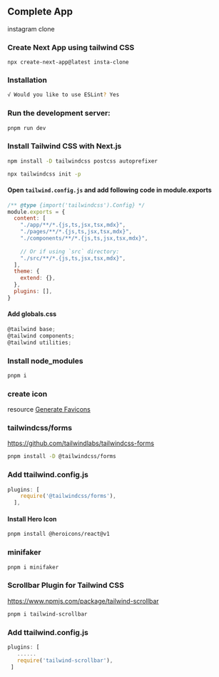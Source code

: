 ## Complete App
instagram clone

### Create Next App using tailwind CSS
    npx create-next-app@latest insta-clone

### Installation

``` sh
√ Would you like to use ESLint? Yes
```

### Run the development server:

```sh
pnpm run dev
```

### Install Tailwind CSS with Next.js

```sh
npm install -D tailwindcss postcss autoprefixer
```

```sh
npx tailwindcss init -p
```

#### Open `tailwind.config.js` and add following code in module.exports
```js
/** @type {import('tailwindcss').Config} */
module.exports = {
  content: [
    "./app/**/*.{js,ts,jsx,tsx,mdx}",
    "./pages/**/*.{js,ts,jsx,tsx,mdx}",
    "./components/**/*.{js,ts,jsx,tsx,mdx}",
 
    // Or if using `src` directory:
    "./src/**/*.{js,ts,jsx,tsx,mdx}",
  ],
  theme: {
    extend: {},
  },
  plugins: [],
}
```
#### Add globals.css

```js
@tailwind base;
@tailwind components;
@tailwind utilities;
```

### Install node_modules

``` sh
pnpm i
```
 ### create icon 
resource [Generate Favicons](https://favicon.io/)

### tailwindcss/forms
https://github.com/tailwindlabs/tailwindcss-forms

```sh
pnpm install -D @tailwindcss/forms
```
 ### Add ttailwind.config.js
```js
plugins: [
    require('@tailwindcss/forms'),
  ],
```

#### Install Hero Icon
```sh
pnpm install @heroicons/react@v1
```

### minifaker

 ```sh
 pnpm i minifaker
```

### Scrollbar Plugin for Tailwind CSS
https://www.npmjs.com/package/tailwind-scrollbar

```sh
pnpm i tailwind-scrollbar
```

 ### Add ttailwind.config.js

 ```js
 plugins: [
    ......
    require('tailwind-scrollbar'),
  ]
 ```